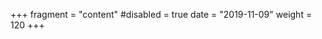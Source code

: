 +++
fragment = "content"
#disabled = true
date = "2019-11-09"
weight = 120
+++

<div id='eventCalendar'></div>